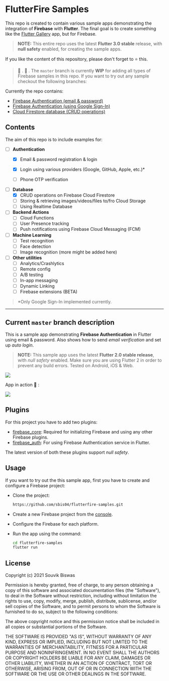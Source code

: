 # FlutterFire Samples

This repo is created to contain various sample apps demonstrating the integration of **Firebase** with **Flutter**. The final goal is to create something like the [Flutter Gallery](https://github.com/flutter/gallery) app, but for Firebase.

> **NOTE:** This entire repo uses the latest **Flutter 3.0 stable** release, with **null safety** enabled, for creating the sample apps.

If you like the content of this repository, please don't forget to :star: this.

> :construction: . :red_circle: . The `master` branch is currently **WIP** for adding all types of Firebase samples in this repo. If you want to try out any sample checkout the following branches:

Currently the repo contains:

* [Firebase Authentication (email & password)](https://github.com/sbis04/flutterfire-samples/tree/email-password)
* [Firebase Authentication (using Google Sign-In)](https://github.com/sbis04/flutterfire-samples/tree/google-sign-in)
* [Cloud Firestore database (CRUD operations)](https://github.com/sbis04/flutterfire-samples/tree/crud-firestore)

## Contents

The aim of this repo is to include examples for:

- [ ] **Authentication**
  - [x] Email & password registration & login
  - [x] Login using various providers (Google, GitHub, Apple, etc.)*
  - [ ] Phone OTP verification


- [ ] **Database**
  - [x] CRUD operations on Firebase Cloud Firestore
  - [ ] Storing & retrieving images/videos/files to/fro Cloud Storage
  - [ ] Using Realtime Database

- [ ] **Backend Actions**
  - [ ] Cloud Functions
  - [ ] User Presence tracking
  - [ ] Push notifications using Firebase Cloud Messaging (FCM)

- [ ] **Machine Learning**
  - [ ] Test recognition
  - [ ] Face detection
  - [ ] Image recognition (more might be added here)

- [ ] **Other utilities**
  - [ ] Analytics/Crashlytics
  - [ ] Remote config
  - [ ] A/B testing
  - [ ] In-app messaging
  - [ ] Dynamic Linking
  - [ ] Firebase extensions (BETA)

> *Only Google Sign-In implemented currently.

---

## Current `master` branch description

This is a sample app demonstrating **Firebase Authentication** in Flutter using email & password. Also shows how to send *email verification* and set up *auto login*.

> **NOTE:** This sample app uses the latest **Flutter 2.0 stable release**, with *null safety* enabled. Make sure you are using Flutter 2 in order to prevent any build errors. Tested on Android, iOS & Web.

![](https://github.com/sbis04/flutterfire-samples/raw/master/screenshots/flutterfire_authentication_cover.png)

App in action :rocket: :

![](https://github.com/sbis04/flutterfire-samples/raw/master/screenshots/flutterfire_auth.gif)

## Plugins

For this project you have to add two plugins:

- [firebase_core](https://pub.dev/packages/firebase_core): Required for initializing Firebase and using any other Firebase plugins.
- [firebase_auth](https://pub.dev/packages/firebase_auth): For using Firebase Authentication service in Flutter.

The latest version of both these plugins support *null safety*.

## Usage

If you want to try out the this sample app, first you have to create and configure a Firebase project:

* Clone the project:
  
  ```bash
  https://github.com/sbis04/flutterfire-samples.git
  ```

* Create a new Firebase project from the [console](https://console.firebase.google.com/).

* Configure the Firebase for each platform.

* Run the app using the command:
  
  ```bash
  cd flutterfire-samples
  flutter run
  ```

## License

Copyright (c) 2021 Souvik Biswas

Permission is hereby granted, free of charge, to any person obtaining a copy
of this software and associated documentation files (the "Software"), to deal
in the Software without restriction, including without limitation the rights
to use, copy, modify, merge, publish, distribute, sublicense, and/or sell
copies of the Software, and to permit persons to whom the Software is
furnished to do so, subject to the following conditions:

The above copyright notice and this permission notice shall be included in all
copies or substantial portions of the Software.

THE SOFTWARE IS PROVIDED "AS IS", WITHOUT WARRANTY OF ANY KIND, EXPRESS OR
IMPLIED, INCLUDING BUT NOT LIMITED TO THE WARRANTIES OF MERCHANTABILITY,
FITNESS FOR A PARTICULAR PURPOSE AND NONINFRINGEMENT. IN NO EVENT SHALL THE
AUTHORS OR COPYRIGHT HOLDERS BE LIABLE FOR ANY CLAIM, DAMAGES OR OTHER
LIABILITY, WHETHER IN AN ACTION OF CONTRACT, TORT OR OTHERWISE, ARISING FROM,
OUT OF OR IN CONNECTION WITH THE SOFTWARE OR THE USE OR OTHER DEALINGS IN THE
SOFTWARE.
